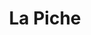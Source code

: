 ---
title: La Piche
nombre_comunidad: La Piche
municipio: Toluviejo
departamento: Sucre
descripcion: >-
  Comunidad campesina e indígena de Tolúviejo en los Montes de María. Tiene una
  dinámica comunitaria muy rica, con proyectos de atención infantil juvenil y
  familiar desde la Iglesia. También es zona forestal y minera por lo que hay
  proyectos de conservación de la serranía, de cultivos de cacao, rutas
  turísticas y explotación de la piedra caliza. Falta cohesionar mejor las
  iniciativas. Cuenta con un hostal y una Casa indígena.
num_personas: 618
num_familias: 235
min_distancia_casco_urbano: 12
km_distancia_casco_urbano: 8
vias_acceso: 'via principal  pavimentada en mal estado '
infraestructura_comunitaria:
  - Instituciones educativas (IE)
  - Espacios deportivos
  - Casa Indígena
  - Hostal
notas_infraestructura_comunitaria: ''
liderazgo_comunidad:
  - >-
    Asociaciones de productores que trabajan por sus objetivos la base social es
    amplia y en temas ambientales; productivos se requiere fortalecer
    comunitariamente. Producción artesanal asociada para talla de la piedra.
inclusion_diversidad_genero: >-
  Niños y jóvenes en hijos de luz, apoyo de "roca madre"

  Cabildo Zenú, (360personas en el Cabildo)

  20 jóvenes en proceso de participación de iglesia cristiana.

  No hay organización de mujeres con enfoque de género, pero sí están vinculadas
  en actividades productivas alrededor del picado de la Piedra.
comentarios_conectividad: Hay acceso a internet, se mantiene estable si hay energía eléctrica
punto_SOLE: INSTITUCIÓN EDUCATIVA LA PICHE.
comentarios_punto_SOLE:
  - >-
    https://padlet.com/comunidadlapiche/sole-qu-hace-nica-a-mi-comunidad-1yr8jlzobloys5hv
ppales_actividades_economicas_vocacion_productiva:
  - Turismo de naturaleza
  - Minería
comentarios_ppales_actividades_economicas_vocacion_productiva: ''
comunidad_sostenible_uso_suelo: |-
  Zona de amortiguamiento de Serrania de Coraza
  Minería artesanal
  Producción agropecuaria
org_con_proyeccion: []
servicios_publicos_comunidades_focalizadas:
  - Acueducto
comunidades_focalizadas_educacion_infraestructura_educativa:
  - Institución educativa
comunidades_focalizadas_practicas_organizativas: []
conectividad_minima: Bueno
iniciativas_priorizadas:
  - >-
    Con el programa se trabajó en fortalecer las capacidades de las
    organizaciones comunitarias de turismo comunidades para generar una
    propuesta de valor en torno a las actividades de turismo de naturaleza;
    regenerativo y cultural en  la Piche ( Ecorruta) que generen nuevas
    experiencias turísticas vivenciales
  - ' vinculando a diferentes actores y sectores de la población. '
org_focalizada: []
riesgo: ''
otros_programas_USAID:
  - Nuestra Tierra Próspera
  - Riqueza Natural
alianzas_colaboradores:
  - 'PNUD '
posibilidad_iniciativas_conjuntas_aliados_2: []
actividades_ocio:
  - >-
    Proyecto ""Hijos de la luz"" (Grupo folclórico con propietaria de Roca
    Madre)
medios_comunicacion_narrativas_locales:
  - Comunicarte
num_visitas_realizadas: 40
num_diagnosticos_rurales_participativos_realizados: 1
infraestructura_salud_atencion_psicosocial: []
notas_infraestructura_salud_atencion_psicosocial: >-
  A través del programa, el CENTRO DE SALUD SAN JOSE DE TOLUVIEJO E.S.E habilitó
  los servicios de psicología, fisioterapia, terapia ocupacional y
  fonoaudología. Todas por el momento de manera presencial en la cabecera
  municipal de Toluviejo. 
num_visitas_predio: 5
grafica_ubicacion_geografica: /charts/municipios/toluviejo/ubicacion_geografica.html
url: /comunidad-focalizada/la-piche
layout: single
download_file: /reportes/la-piche.pdf

---